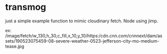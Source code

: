 # transmog

just a simple example function to mimic cloudinary fetch. Node using jimp.

ex: /image/fetch/w_130,h_30,c_fill,x_10,y_10/https:/cdn.cnn.com/cnnnext/dam/assets/190523075459-08-severe-weather-0523-jefferson-city-mo-medium-tease.jpg